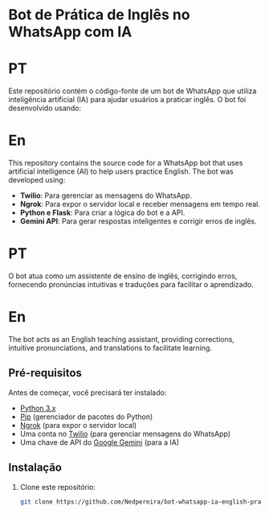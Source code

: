 # Bot de Prática de Inglês no WhatsApp com IA

# PT
Este repositório contém o código-fonte de um bot de WhatsApp que utiliza inteligência artificial (IA) para ajudar usuários a praticar inglês. O bot foi desenvolvido usando:

# En
This repository contains the source code for a WhatsApp bot that uses artificial intelligence (AI) to help users practice English. The bot was developed using:

- **Twilio**: Para gerenciar as mensagens do WhatsApp.
- **Ngrok**: Para expor o servidor local e receber mensagens em tempo real.
- **Python e Flask**: Para criar a lógica do bot e a API.
- **Gemini API**: Para gerar respostas inteligentes e corrigir erros de inglês.

# PT
O bot atua como um assistente de ensino de inglês, corrigindo erros, fornecendo pronúncias intuitivas e traduções para facilitar o aprendizado.

# En
The bot acts as an English teaching assistant, providing corrections, intuitive pronunciations, and translations to facilitate learning.

## Pré-requisitos

Antes de começar, você precisará ter instalado:

- [Python 3.x](https://www.python.org/downloads/)
- [Pip](https://pip.pypa.io/en/stable/installation/) (gerenciador de pacotes do Python)
- [Ngrok](https://ngrok.com/download) (para expor o servidor local)
- Uma conta no [Twilio](https://www.twilio.com/try-twilio) (para gerenciar mensagens do WhatsApp)
- Uma chave de API do [Google Gemini](https://ai.google.dev/) (para a IA)

## Instalação

1. Clone este repositório:
   ```bash
   git clone https://github.com/Nedpereira/bot-whatsapp-ia-english-practice.git

